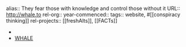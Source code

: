 alias:: They fear those with knowledge and control those without it
URL:: http://whale.to
rel-org::
year-commenced::
tags:: website, #[[conspiracy thinking]]
rel-projects:: [[freshAlts]], [[FACTs]]

-
- [WHALE](http://whale.to/)
